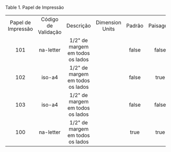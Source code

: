 <div id="d55932e1" class="table">

<div class="table-title">

Table 1. Papel de
Impressão

</div>

<div class="table-contents">

|                    |                     |                                  |                 |        |          |                 |                 |                |                 |                  |                 |             |        |
| :----------------: | :-----------------: | :------------------------------: | :-------------: | :----: | :------: | :-------------: | :-------------: | :------------: | :-------------: | :--------------: | :-------------: | :---------: | :----: |
| Papel de Impressão | Código de Validação |            Descrição             | Dimension Units | Padrão | Paisagem | Margem Inferior | Margem Esquerda | Margem Direita | Margem Superior |       Nome       | Processar Agora | Medida de X | Size Y |
|        101         |      na-letter      | 1/2" de margem em todos os lados |                 | false  |  false   |       36        |       36        |       36       |       36        | Carta (Retrato)  |                 |             |        |
|        102         |       iso-a4        | 1/2" de margem em todos os lados |                 | false  |   true   |       36        |       36        |       36       |       36        |  A4 (Paisagem)   |                 |             |        |
|        103         |       iso-a4        | 1/2" de margem em todos os lados |                 | false  |  false   |       36        |       40        |       36       |       36        |   A4 (Retrato)   |                 |             |        |
|        100         |      na-letter      | 1/2" de margem em todos os lados |                 |  true  |   true   |       36        |       36        |       36       |       36        | Carta (Paisagem) |                 |             |        |

</div>

</div>
